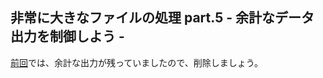 <h2>非常に大きなファイルの処理 part.5 - 余計なデータ出力を制御しよう -</h2>

[前回](/blog/20200317085315.html)では、余計な出力が残っていましたので、削除しましょう。
